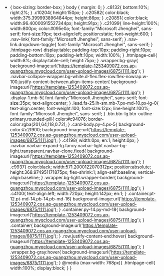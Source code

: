 * {
  box-sizing: border-box;
}
body {
  margin: 0;
}
.c8132{
  bottom:10%;
  right:2%;
}
.c10204{
  height:150px;
}
.c20582{
  color:black;
  width:375.3999938964844px;
  height:86px;
}
.c20851{
  color:black;
  width:96.40000915527344px;
  height:91px;
}
.c21099{
  line-height:100%;
  width:800px;
  color:#095e0a;
  font-family:"Microsoft Jhenghei", sans-serif;
  font-size:19px;
  text-align:left;
  position:static;
  font-weight:600;
}
.nav-link{
  font-family:"Microsoft Jhenghei", sans-serif;
}
.nav-link.dropdown-toggle{
  font-family:"Microsoft Jhenghei", sans-serif;
}
.htmlpage-row{
  display:table;
  padding-top:10px;
  padding-right:10px;
  padding-bottom:10px;
  padding-left:10px;
  width:100%;
}
.htmlpage-cell{
  width:8%;
  display:table-cell;
  height:75px;
}
.wrapper.bg-gray{
  background-image:url('https://template-1253409072.cos.ap-guangzhou.myqcloud.com/user-upload-images/6875/1111.jpg');
}
.navbar-collapse-wrapper.bg-white.d-flex.flex-row.flex-nowrap.w-100.justify-content-between.align-items-center{
  background-image:url('https://template-1253409072.cos.ap-guangzhou.myqcloud.com/user-upload-images/6875/1111.jpg');
}
.display-1.mb-5{
  font-family:"Microsoft Jhenghei", sans-serif;
  font-size:35px;
  text-align:center;
}
.lead.fs-25.lh-sm.mb-7.px-md-10.px-lg-0{
  text-align:center;
  font-weight:100;
  font-size:12px;
  line-height:100%;
  font-family:"Microsoft Jhenghei", sans-serif;
}
.btn.btn-lg.btn-outline-primary.rounded-pill{
  color:#c94076;
  border-color:rgba(201,64,118,0.72);
}
.card-body.py-4.px-5{
  background-color:#c2f900;
  background-image:url('https://template-1253409072.cos.ap-guangzhou.myqcloud.com/user-upload-images/6875/1111.jpg');
}
.c4198{
  width:0px;
  en:1;
  height:0px;
}
.navbar.navbar-expand-lg.fancy.navbar-light.navbar-bg-light.transparent.navbar-clone.fixed{
  background-image:url('https://template-1253409072.cos.ap-guangzhou.myqcloud.com/user-upload-images/6875/1111.jpg');
}
.c9937{
  color:black;
  width:571.2000122070312px;
  position:absolute;
  height:368.974951171875px;
  flex-shrink:1;
  align-self:baseline;
  vertical-align:baseline;
}
.wrapper.bg-light.wrapper-border{
  background-image:url('https://template-1253409072.cos.ap-guangzhou.myqcloud.com/user-upload-images/6875/1111.jpg');
}
.c4100{
  text-align:left;
  width:720px;
  height:142px;
  en:1;
}
.container.pt-12.pt-md-14.pb-14.pb-md-16{
  background-image:url('https://template-1253409072.cos.ap-guangzhou.myqcloud.com/user-upload-images/6875/1111.jpg');
}
.container.py-14.py-md-18{
  background-image:url('https://template-1253409072.cos.ap-guangzhou.myqcloud.com/user-upload-images/6875/1111.jpg');
}
.container{
  background-image:url('https://template-1253409072.cos.ap-guangzhou.myqcloud.com/user-upload-images/6875/1111.jpg');
}
.row.justify-content-end:hover{
  background-image:url('https://template-1253409072.cos.ap-guangzhou.myqcloud.com/user-upload-images/6875/1111.jpg');
}
.wrapper.bg-gray:hover{
  background-image:url('https://template-1253409072.cos.ap-guangzhou.myqcloud.com/user-upload-images/6875/1111.jpg');
}
@media (max-width: 768px){
  .htmlpage-cell{
    width:100%;
    display:block;
  }
}
